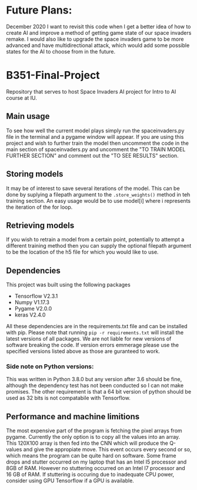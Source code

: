 # Future Plans:

December 2020
I want to revisit this code when I get a better idea of how to create AI and improve a method of getting game state of our space invaders remake. I would also like to upgrade the space invaders game to be more advanced and have multidirectional attack, which would add some possible states for the AI to choose from in the future.


# B351-Final-Project

Repository that serves to host Space Invaders AI project for Intro to AI course at IU.

## Main usage

To see how well the current model plays simply run the spaceinvaders.py file in the terminal 
and a pygame window will appear. If you are using this project and wish to further train the model then uncomment the code in the main section of spaceinvaders.py and uncomment the "TO TRAIN MODEL FURTHER SECTION" and comment out the "TO SEE RESULTS" section.

## Storing models

It may be of interest to save several iterations of the model. This can be done by suplying a filepath argument to the ```.store_weights()``` method in teh training section. An easy usage would be to use model[i] where i represents the iteration of the for loop.

## Retrieving models

If you wish to retrain a model from a certain point, potentially to attempt a different training method then you can supply the optional filepath argument to be the location of the h5 file for which you would like to use.

## Dependencies

This project was built using the following packages
- Tensorflow V2.3.1
- Numpy V1.17.3
- Pygame V2.0.0
- keras V2.4.0

All these dependencies are in the requirements.txt file and can be installed with pip. Please note that running ``` pip -r requirements.txt ``` will install the latest versions of all packages. We are not liable for new versions of software breaking the code. If version errors emmerage please use the specified versions listed above as those are guranteed to work.  

### Side note on Python versions:
This was written in Python 3.8.0 but any version after 3.6 should be fine, although the dependency test has not been conducted so I can not make promises. The other requirement is that a 64 bit version of python should be used as 32 bits is not compatabile with Tensorflow.

## Performance and machine limitions

The most expensive part of the program is fetching the pixel arrays from pygame. Currently the only option is to copy all the values into an array. This 120X100 array is then fed into the CNN which will produce the Q-values and give the appropiate move. This event occurs every second or so, which means the program can be quite hard on software. Some frame drops and stutter occurred on my laptop that has an Intel I5 processor and 8GB of RAM. However no stuttering occurred on an Intel I7 processor and 16 GB of RAM. If stuttering is occuring due to inadequate CPU power, consider using GPU Tensorflow if a GPU is available.
